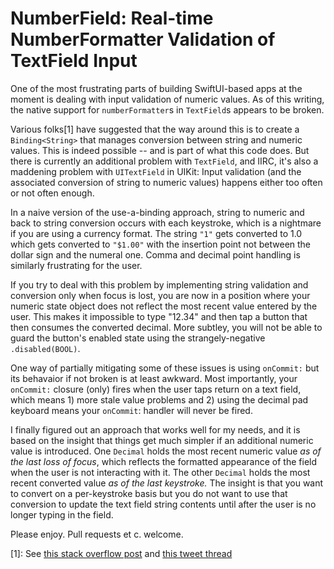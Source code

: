 # NumberField: Real-time NumberFormatter Validation of TextField Input

One of the most frustrating parts of building SwiftUI-based apps at
the moment is dealing with input validation of numeric values. As of
this writing, the native support for `numberFormatter`s in
`TextField`s appears to be broken.

Various folks[1] have suggested that the way around this is to create
a `Binding<String>` that manages conversion between string and numeric
values. This is indeed possible -- and is part of what this code
does. But there is currently an additional problem with `TextField`,
and IIRC, it's also a maddening problem with `UITextField` in UIKit:
Input validation (and the associated conversion of string to numeric
values) happens either too often or not often enough.

In a naive version of the use-a-binding approach, string to numeric
and back to string conversion occurs with each keystroke, which is a
nightmare if you are using a currency format. The string `"1"` gets
converted to 1.0 which gets converted to `"$1.00"` with the insertion
point not between the dollar sign and the numeral one. Comma and
decimal point handling is similarly frustrating for the user.

If you try to deal with this problem by implementing string validation
and conversion only when focus is lost, you are now in a position
where your numeric state object does not reflect the most recent value
entered by the user. This makes it impossible to type
"12.34" and then tap a button that then consumes the converted
decimal. More subtley, you will not be able to guard the button's
enabled state using the strangely-negative `.disabled(BOOL)`.

One way of partially mitigating some of these issues is using
`onCommit:` but its behavaior if not broken is at least awkward. Most
importantly, your `onCommit:` closure (only) fires when the user taps
return on a text field, which means 1) more stale value problems and
2) using the decimal pad keyboard means your `onCommit`: handler will
never be fired.

I finally figured out an approach that works well for my needs, and it
is based on the insight that things get much simpler if an additional
numeric value is introduced. One `Decimal` holds the most recent
numeric value _as of the last loss of focus_, which reflects the
formatted appearance of the field when the user is not interacting
with it. The other `Decimal` holds the most recent converted value _as
of the last keystroke._ The insight is that you want to convert on a
per-keystroke basis but you do not want to use that conversion to
update the text field string contents until after the user is no
longer typing in the field.

Please enjoy. Pull requests et c. welcome.

[1]: See [this stack overflow post](https://stackoverflow.com/questions/56799456/swiftui-textfield-with-formatter-not-working) and [this tweet thread](https://twitter.com/olebegemann/status/1146823791605112833?lang=en)

